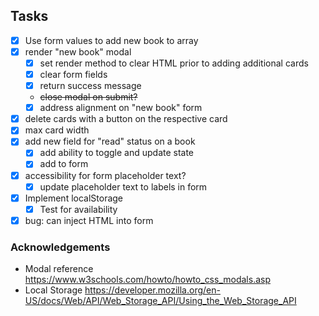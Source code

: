 ## Tasks
- [x] Use form values to add new book to array
- [x] render "new book" modal
  - [x] set render method to clear HTML prior to adding additional cards
  - [x] clear form fields
  - [x] return success message
  -  ~~close modal on submit?~~
  - [x] address alignment on "new book" form
- [x] delete cards with a button on the respective card
- [x] max card width
- [x] add new field for "read" status on a book
  - [x] add ability to toggle and update state
  - [x] add to form
- [x] accessibility for form placeholder text?
  - [x] update placeholder text to labels in form
- [x] Implement localStorage
  - [x] Test for availability
- [x] bug: can inject HTML into form
### Acknowledgements
- Modal reference https://www.w3schools.com/howto/howto_css_modals.asp 
- Local Storage https://developer.mozilla.org/en-US/docs/Web/API/Web_Storage_API/Using_the_Web_Storage_API 
